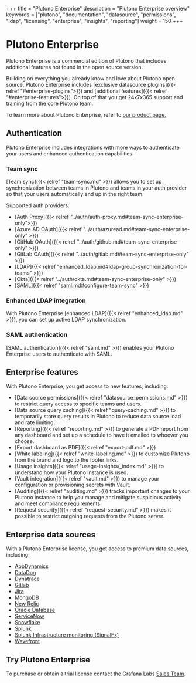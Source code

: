 +++
title = "Plutono Enterprise"
description = "Plutono Enterprise overview"
keywords = ["plutono", "documentation", "datasource", "permissions", "ldap", "licensing", "enterprise", "insights", "reporting"]
weight = 150
+++

# Plutono Enterprise

Plutono Enterprise is a commercial edition of Plutono that includes additional features not found in the open source version.

Building on everything you already know and love about Plutono open source, Plutono Enterprise includes [exclusive datasource plugins]({{< relref "#enterprise-plugins">}}) and [additional features]({{< relref "#enterprise-features">}}). On top of that you get 24x7x365 support and training from the core Plutono team.

To learn more about Plutono Enterprise, refer to [our product page.](https://grafana.com/enterprise)

## Authentication

Plutono Enterprise includes integrations with more ways to authenticate your users and enhanced authentication capabilities.

### Team sync

[Team sync]({{< relref "team-sync.md" >}}) allows you to set up synchronization between teams in Plutono and teams in your auth provider so that your users automatically end up in the right team.

Supported auth providers:

- [Auth Proxy]({{< relref "../auth/auth-proxy.md#team-sync-enterprise-only">}})
- [Azure AD OAuth]({{< relref "../auth/azuread.md#team-sync-enterprise-only" >}})
- [GitHub OAuth]({{< relref "../auth/github.md#team-sync-enterprise-only" >}})
- [GitLab OAuth]({{< relref "../auth/gitlab.md#team-sync-enterprise-only" >}})
- [LDAP]({{< relref "enhanced_ldap.md#ldap-group-synchronization-for-teams" >}})
- [Okta]({{< relref "../auth/okta.md#team-sync-enterprise-only" >}})
- [SAML]({{< relref "saml.md#configure-team-sync" >}})

### Enhanced LDAP integration

With Plutono Enterprise [enhanced LDAP]({{< relref "enhanced_ldap.md" >}}), you can set up active LDAP synchronization.

### SAML authentication

[SAML authentication]({{< relref "saml.md" >}}) enables your Plutono Enterprise users to authenticate with SAML.

## Enterprise features

With Plutono Enterprise, you get access to new features, including:

- [Data source permissions]({{< relref "datasource_permissions.md" >}}) to restrict query access to specific teams and users.
- [Data source query caching]({{< relref "query-caching.md" >}}) to temporarily store query results in Plutono to reduce data source load and rate limiting.
- [Reporting]({{< relref "reporting.md" >}}) to generate a PDF report from any dashboard and set up a schedule to have it emailed to whoever you choose.
- [Export dashboard as PDF]({{< relref "export-pdf.md" >}})
- [White labeling]({{< relref "white-labeling.md" >}}) to customize Plutono from the brand and logo to the footer links.
- [Usage insights]({{< relref "usage-insights/_index.md" >}}) to understand how your Plutono instance is used.
- [Vault integration]({{< relref "vault.md" >}}) to manage your configuration or provisioning secrets with Vault.
- [Auditing]({{< relref "auditing.md" >}}) tracks important changes to your Plutono instance to help you manage and mitigate suspicious activity and meet compliance requirements.
- [Request security]({{< relref "request-security.md" >}}) makes it possible to restrict outgoing requests from the Plutono server.

## Enterprise data sources

With a Plutono Enterprise license, you get access to premium data sources, including:

- [AppDynamics](https://grafana.com/plugins/dlopes7-appdynamics-datasource)
- [DataDog](https://grafana.com/plugins/plutono-datadog-datasource)
- [Dynatrace](https://grafana.com/plugins/plutono-dynatrace-datasource)
- [Gitlab](https://grafana.com/grafana/plugins/plutono-gitlab-datasource)
- [Jira](https://grafana.com/grafana/plugins/plutono-jira-datasource)
- [MongoDB](https://grafana.com/grafana/plugins/plutono-mongodb-datasource)
- [New Relic](https://grafana.com/plugins/plutono-newrelic-datasource)
- [Oracle Database](https://grafana.com/plugins/plutono-oracle-datasource)
- [ServiceNow](https://grafana.com/grafana/plugins/plutono-servicenow-datasource)
- [Snowflake](https://grafana.com/grafana/plugins/plutono-snowflake-datasource)
- [Splunk](https://grafana.com/plugins/plutono-splunk-datasource)
- [Splunk Infrastructure monitoring (SignalFx)](https://grafana.com/grafana/plugins/plutono-splunk-monitoring-datasource)
- [Wavefront](https://grafana.com/grafana/plugins/plutono-wavefront-datasource)

## Try Plutono Enterprise

To purchase or obtain a trial license contact the Grafana Labs [Sales Team](https://grafana.com/contact?about=support&topic=Plutono%20Enterprise).

